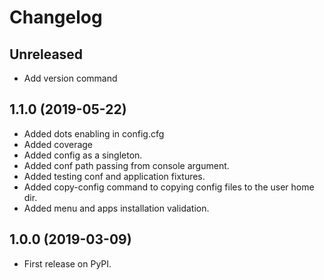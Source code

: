 Changelog
=========


Unreleased
----------
* Add version command

1.1.0 (2019-05-22)
------------------
* Added dots enabling in config.cfg
* Added coverage
* Added config as a singleton.
* Added conf path passing from console argument.
* Added testing conf and application fixtures.
* Added copy-config command to copying config files to the user home dir.
* Added menu and apps installation validation.

1.0.0 (2019-03-09)
------------------

* First release on PyPI.
